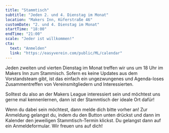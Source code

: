 ```yaml
---
title: "Stammtisch"
subtitle: "Jeden 2. und 4. Dienstag im Monat"
location: "Makers Inn, Küferstraße 46"
customDate: "2. und 4. Dienstag im Monat"
startTime: "18:00"
endTime: "21:00"
scale: "Jeder ist willkommen!"
cta:
  text: "Anmelden"
  link: "https://easyverein.com/public/ML/calendar"
---
```


Jeden zweiten und vierten Dienstag im Monat treffen wir uns um 18 Uhr im Makers Inn zum Stammisch. Sofern es keine Updates aus dem Vorstandsteam gibt, ist das einfach ein ungezwungenes und Agenda-loses Zusammentreffen von Vereinsmitgliedern und Interessierten.

Solltest du also an der Makers League interessiert sein und möchtest uns gerne mal kennenlernen, dann ist der Stammtisch der ideale Ort dafür!

Wenn du dabei sein möchtest, dann melde dich bitte vorher an! Zur Anmeldung gelangst du, indem du den Button unten drückst und dann im Kalender den jeweiligen Stammtisch-Termin klickst. Du gelangst dann auf ein Anmeldeformular.
Wir freuen uns auf dich!
